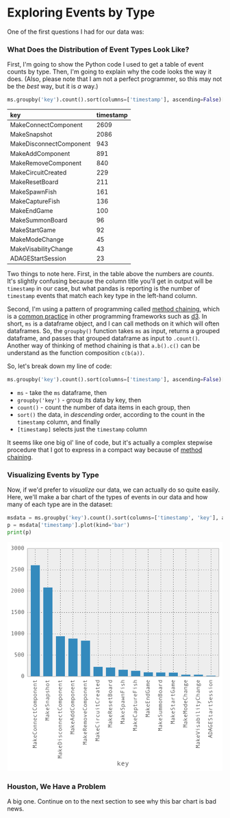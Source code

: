 # Exploring Events by Type

One of the first questions I had for our data was:

### What Does the Distribution of Event Types Look Like?

First, I'm going to show the Python code I used to get a table of event counts by type. Then, I'm going to explain why the code looks the way it does. (Also, please note that I am not a perfect programmer, so this may not be the *best* way, but it is *a* way.)

```python
ms.groupby('key').count().sort(columns=['timestamp'], ascending=False)[timestamp]
```

<table>
<colgroup>
<col style="text-align:left;"/>
<col style="text-align:left;"/>
</colgroup>

<thead>
<tr>
	<th style="text-align:left;">key</th>
	<th style="text-align:left;">timestamp</th>
</tr>
</thead>

<tbody>
<tr>
	<td style="text-align:left;">MakeConnectComponent</td>
	<td style="text-align:left;">2609</td>
</tr>
<tr>
	<td style="text-align:left;">MakeSnapshot</td>
	<td style="text-align:left;">2086</td>
</tr>
<tr>
	<td style="text-align:left;">MakeDisconnectComponent</td>
	<td style="text-align:left;">943</td>
</tr>
<tr>
	<td style="text-align:left;">MakeAddComponent</td>
	<td style="text-align:left;">891</td>
</tr>
<tr>
	<td style="text-align:left;">MakeRemoveComponent</td>
	<td style="text-align:left;">840</td>
</tr>
<tr>
	<td style="text-align:left;">MakeCircuitCreated</td>
	<td style="text-align:left;">229</td>
</tr>
<tr>
	<td style="text-align:left;">MakeResetBoard</td>
	<td style="text-align:left;">211</td>
</tr>
<tr>
	<td style="text-align:left;">MakeSpawnFish</td>
	<td style="text-align:left;">161</td>
</tr>
<tr>
	<td style="text-align:left;">MakeCaptureFish</td>
	<td style="text-align:left;">136</td>
</tr>
<tr>
	<td style="text-align:left;">MakeEndGame</td>
	<td style="text-align:left;">100</td>
</tr>
<tr>
	<td style="text-align:left;">MakeSummonBoard</td>
	<td style="text-align:left;">96</td>
</tr>
<tr>
	<td style="text-align:left;">MakeStartGame</td>
	<td style="text-align:left;">92</td>
</tr>
<tr>
	<td style="text-align:left;">MakeModeChange</td>
	<td style="text-align:left;">45</td>
</tr>
<tr>
	<td style="text-align:left;">MakeVisabilityChange</td>
	<td style="text-align:left;">43</td>
</tr>
<tr>
	<td style="text-align:left;">ADAGEStartSession</td>
	<td style="text-align:left;">23</td>
</tr>
</tbody>
</table>

Two things to note here. First, in the table above the numbers are *counts*. It's slightly confusing because the column title you'll get in output will be `timestamp` in our case, but what pandas is reporting is the number of `timestamp` events that match each key type in the left-hand column.

Second, I'm using a pattern of programming called [method chaining](http://en.wikipedia.org/wiki/Method_chaining), which is a [common practice](https://github.com/mbostock/d3/wiki/Gallery) in other programming frameworks such as [d3](http://d3js.org/). In short, `ms` is a dataframe object, and I can call methods on it which will often dataframes. So, the `groupby()` function takes `ms` as input, returns a grouped dataframe, and passes that grouped dataframe as input to `.count()`. Another way of thinking of method chaining is that `a.b().c()` can be understand as the function composition `c(b(a))`.

So, let's break down my line of code:

```python
ms.groupby('key').count().sort(columns=['timestamp'], ascending=False)[timestamp]
```

- `ms` - take the `ms` dataframe, then
- `groupby('key')` - group its data by key, then
- `count()` - count the number of data items in each group, then
- `sort()` the data, in *descending* order, according to the count in the `timestamp` column, and finally
- `[timestamp]` selects just the `timestamp` column

It seems like one big ol' line of code, but it's actually a complex stepwise procedure that I got to express in a compact way because of [method chaining](http://en.wikipedia.org/wiki/Method_chaining).

### Visualizing Events by Type

Now, if we'd prefer to *visualize* our data, we can actually do so quite easily. Here, we'll make a bar chart of the types of events in our data and how many of each type are in the dataset:

```python
msdata = ms.groupby('key').count().sort(columns=['timestamp', 'key'], ascending=False)
p = msdata['timestamp'].plot(kind='bar')
print(p)
```

![Bar chart of events by type](../assets/barChart1.png)

### Houston, We Have a Problem

A big one. Continue on to the next section to see why this bar chart is bad news.

